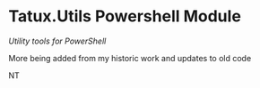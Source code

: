 # Tatux.Utils Powershell Module

*Utility tools for PowerShell*

More being added from my historic work and updates to old code

NT